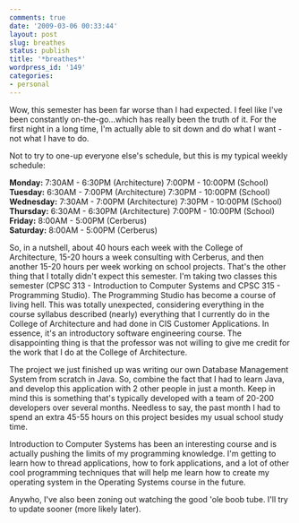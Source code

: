 ```yaml
---
comments: true
date: '2009-03-06 00:33:44'
layout: post
slug: breathes
status: publish
title: '*breathes*'
wordpress_id: '149'
categories:
- personal
---
```


Wow, this semester has been far worse than I had expected. I feel like I've been constantly on-the-go...which has really been the truth of it. For the first night in a long time, I'm actually able to sit down and do what I want - not what I have to do. 
<!--more-->
Not to try to one-up everyone else's schedule, but this is my typical weekly schedule:

<strong>Monday:</strong> 7:30AM - 6:30PM (Architecture) 7:00PM - 10:00PM (School)<br />
<strong>Tuesday:</strong> 6:30AM - 7:00PM (Architecture) 7:30PM - 10:00PM (School)<br />
<strong>Wednesday:</strong> 7:30AM - 7:00PM (Architecture) 7:30PM - 10:00PM (School)<br />
<strong>Thursday:</strong> 6:30AM - 6:30PM (Architecture) 7:00PM - 10:00PM (School)<br />
<strong>Friday:</strong> 8:00AM - 5:00PM (Cerberus)<br />
<strong>Saturday:</strong> 8:00AM - 5:00PM (Cerberus)<br />

So, in a nutshell, about 40 hours each week with the College of Architecture, 15-20 hours a week consulting with Cerberus, and then another 15-20 hours per week working on school projects. That's the other thing that I totally didn't expect this semester. I'm taking two classes this semester (CPSC 313 - Introduction to Computer Systems and CPSC 315 - Programming Studio). The Programming Studio has become a course of living hell. This was totally unexpected, considering everything in the course syllabus described (nearly) everything that I currently do in the College of Architecture and had done in CIS Customer Applications. In essence, it's an introductory software engineering course. The disappointing thing is that the professor was not willing to give me credit for the work that I do at the College of Architecture. 

The project we just finished up was writing our own Database Management System from scratch in Java. So, combine the fact that I had to learn Java, and develop this application with 2 other people in just a month. Keep in mind this is something that's typically developed with a team of 20-200 developers over several months. Needless to say, the past month I had to spend an extra 45-55 hours on this project besides my usual school study time. 

Introduction to Computer Systems has been an interesting course and is actually pushing the limits of my programming knowledge. I'm getting to learn how to thread applications, how to fork applications, and a lot of other cool programming techniques that will help me learn how to create my operating system in the Operating Systems course in the future. 

Anywho, I've also been zoning out watching the good 'ole boob tube. I'll try to update sooner (more likely later). 
